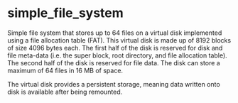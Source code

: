 # simple_file_system
Simple file system that stores up to 64 files on a virtual disk implemented using a file allocation table (FAT). This virtual disk is made up of 8192 blocks of size 4096 bytes each. The first half of the disk is reserved for disk and file meta-data (i.e. the super block, root directory, and file allocation table). The second half of the disk is reserved for file data. The disk can store a maximum of 64 files in 16 MB of space.  

The virtual disk provides a persistent storage, meaning data written onto disk is available after being remounted.
